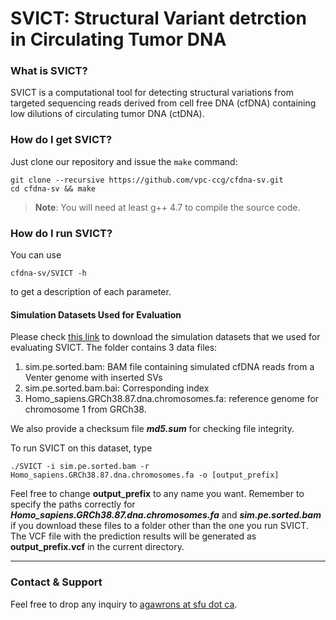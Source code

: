 **SVICT**: Structural Variant detrction in Circulating Tumor DNA
===================
### What is SVICT?
SVICT is a computational tool for detecting structural variations from targeted sequencing reads derived from cell free DNA (cfDNA) containing low dilutions of circulating tumor DNA (ctDNA).

### How do I get SVICT?
Just clone our repository and issue the `make` command:
```
git clone --recursive https://github.com/vpc-ccg/cfdna-sv.git
cd cfdna-sv && make
```

> **Note**: You will need at least g++ 4.7 to compile the source code.

### How do I run SVICT?
You can use 
```
cfdna-sv/SVICT -h
```
to get a description of each parameter. 

#### Simulation Datasets Used for Evaluation
Please check [this link](https://goo.gl/XXXXX) to download the simulation datasets that we used for evaluating SVICT. The folder contains 3 data files:
1. sim.pe.sorted.bam: BAM file containing simulated cfDNA reads from a Venter genome with inserted SVs
2. sim.pe.sorted.bam.bai: Corresponding index
3. Homo_sapiens.GRCh38.87.dna.chromosomes.fa: reference genome for chromosome 1 from GRCh38.

We also provide a checksum file ***md5.sum*** for checking file integrity.

To run SVICT on this dataset, type

```
./SVICT -i sim.pe.sorted.bam -r Homo_sapiens.GRCh38.87.dna.chromosomes.fa -o [output_prefix]
```

Feel free to change **output_prefix** to any name you want. Remember to specify the paths correctly for ***Homo_sapiens.GRCh38.87.dna.chromosomes.fa*** and ***sim.pe.sorted.bam*** if you download these files to a folder other than the one you run SVICT. The VCF file with the prediction results will be generated as **output_prefix.vcf** in the current directory.


---


### Contact & Support

Feel free to drop any inquiry to [agawrons at sfu dot ca](mailto:).
